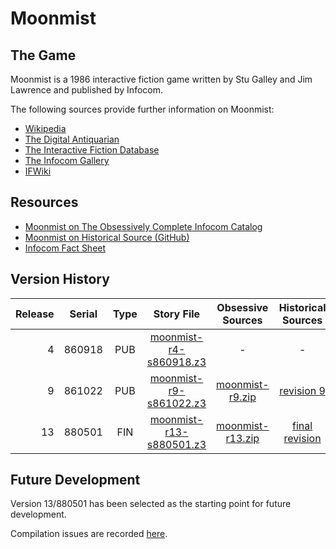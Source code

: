# Moonmist

## The Game

Moonmist is a 1986 interactive fiction game written by Stu Galley and Jim Lawrence and published by Infocom.

The following sources provide further information on Moonmist:

* [Wikipedia](https://en.wikipedia.org/wiki/Moonmist)
* [The Digital Antiquarian](https://www.filfre.net/2015/03/moonmist/)
* [The Interactive Fiction Database](https://ifdb.tads.org/viewgame?id=c66u816v8kx2jzm2)
* [The Infocom Gallery](https://gallery.guetech.org/moonmist/moonmist.html)
* [IFWiki](http://www.ifwiki.org/index.php/Moonmist)

## Resources

* [Moonmist on The Obsessively Complete Infocom Catalog](https://eblong.com/infocom/#moonmist)
* [Moonmist on Historical Source (GitHub)](https://github.com/historicalsource/moonmist)
* [Infocom Fact Sheet](http://pdd.if-legends.org/infocom/fact-sheet.txt)

## Version History

| Release | Serial | Type | Story File                | Obsessive Sources  | Historical Sources |
| -------:|:------:|:----:|:-------------------------:|:------------------:|:------------------:|
|       4 | 860918 |  PUB |  [moonmist-r4-s860918.z3] |                  - |                  - |
|       9 | 861022 |  PUB |  [moonmist-r9-s861022.z3] |  [moonmist-r9.zip] |       [revision 9] |
|      13 | 880501 |  FIN | [moonmist-r13-s880501.z3] | [moonmist-r13.zip] |   [final revision] |

[moonmist-r4-s860918.z3]: https://eblong.com/infocom/gamefiles/moonmist-r4-s860918.z3

[moonmist-r9-s861022.z3]: https://eblong.com/infocom/gamefiles/moonmist-r9-s861022.z3
[moonmist-r9.zip]: https://eblong.com/infocom/sources/moonmist-r9.zip
[revision 9]: https://github.com/historicalsource/moonmist/tree/7dcf75bb7411f634ca393f37c4f3fed3d82b5691

[moonmist-r13-s880501.z3]: https://eblong.com/infocom/gamefiles/moonmist-r13-s880501.z3
[moonmist-r13.zip]: https://eblong.com/infocom/sources/moonmist-r13.zip
[final revision]: https://github.com/historicalsource/moonmist/tree/a2025f6d6c8e501dbe172ec521908abefa29c333

## Future Development

Version 13/880501 has been selected as the starting point for future development.

Compilation issues are recorded [here](https://github.com/the-infocom-files/moonmist/issues/2).
